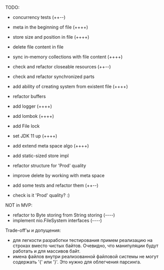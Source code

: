 TODO:
- concurrency tests (++--)
- meta in the beginning of file (++++)
- store size and position in file (++++)
- delete file content in file
- sync in-memory collections with file content (++++)
- check and refactor closeable resources (++--)
- check and refactor synchronized parts
- add ability of creating system from existent file (++++)
- refactor buffers
- add logger (++++)
- add lombok (++++)
- add File lock
- set JDK 11 up (++++)
- add extend meta space algo (++++)
- add static-sized store impl
- refactor structure for 'Prod' quality
- improve delete by working with meta space
- add some tests and refactor them (++--)

- check is it 'Prod' quality? :)

NOT in MVP:
- refactor to Byte storing from String storing (----)
- implement nio.FileSystem interfaces (----)

Trade-off'ы и допущения:
- для легкости разработки тестирования примем реализацию на строках вместо чистых байтов. Очевидно, 
    что манипуляции будут работать и для массивов байт.
- имена файлов внутри реализованной файловой системы не могут содержать '{' или '}'. Это нужно для облегчения парсинга.